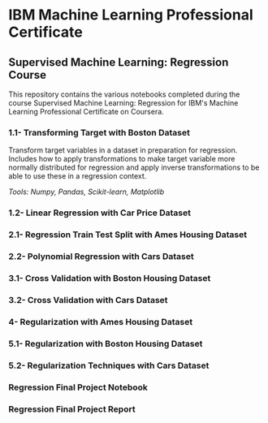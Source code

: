 # IBM Machine Learning Professional Certificate
## Supervised Machine Learning: Regression Course

This repository contains the various notebooks completed during the course Supervised Machine Learning: Regression for IBM's Machine Learning Professional Certificate on Coursera.

### 1.1- Transforming Target with Boston Dataset

Transform target variables in a dataset in preparation for regression. Includes how to apply transformations to make target variable more normally distributed for regression and apply inverse transformations to be able to use these in a regression context.

*Tools: Numpy, Pandas, Scikit-learn, Matplotlib*

### 1.2- Linear Regression with Car Price Dataset

### 2.1- Regression Train Test Split with Ames Housing Dataset

### 2.2- Polynomial Regression with Cars Dataset

### 3.1- Cross Validation with Boston Housing Dataset

### 3.2- Cross Validation with Cars Dataset

### 4- Regularization with Ames Housing Dataset

### 5.1- Regularization with Boston Housing Dataset

### 5.2- Regularization Techniques with Cars Dataset

### Regression Final Project Notebook

### Regression Final Project Report
